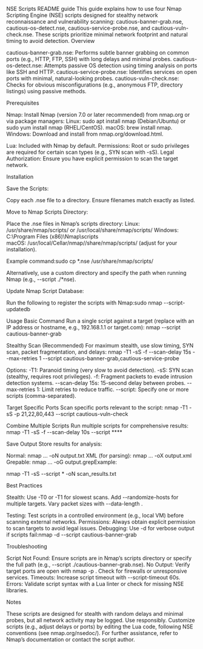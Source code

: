 NSE Scripts README guide
This guide explains how to use four Nmap Scripting Engine (NSE) scripts designed for stealthy network reconnaissance and vulnerability scanning: cautious-banner-grab.nse, cautious-os-detect.nse, cautious-service-probe.nse, and cautious-vuln-check.nse. These scripts prioritize minimal network footprint and natural timing to avoid detection.
Overview

cautious-banner-grab.nse: Performs subtle banner grabbing on common ports (e.g., HTTP, FTP, SSH) with long delays and minimal probes.
cautious-os-detect.nse: Attempts passive OS detection using timing analysis on ports like SSH and HTTP.
cautious-service-probe.nse: Identifies services on open ports with minimal, natural-looking probes.
cautious-vuln-check.nse: Checks for obvious misconfigurations (e.g., anonymous FTP, directory listings) using passive methods.

Prerequisites

Nmap: Install Nmap (version 7.0 or later recommended) from nmap.org or via package managers:
Linux: sudo apt install nmap (Debian/Ubuntu) or sudo yum install nmap (RHEL/CentOS).
macOS: brew install nmap.
Windows: Download and install from nmap.org/download.html.


Lua: Included with Nmap by default.
Permissions: Root or sudo privileges are required for certain scan types (e.g., SYN scan with -sS).
Legal Authorization: Ensure you have explicit permission to scan the target network.

Installation

Save the Scripts:

Copy each .nse file to a directory.
Ensure filenames match exactly as listed.


Move to Nmap Scripts Directory:

Place the .nse files in Nmap’s scripts directory:
Linux: /usr/share/nmap/scripts/ or /usr/local/share/nmap/scripts/
Windows: C:\Program Files (x86)\Nmap\scripts\
macOS: /usr/local/Cellar/nmap/<version>/share/nmap/scripts/ (adjust for your installation).


Example command:sudo cp *.nse /usr/share/nmap/scripts/


Alternatively, use a custom directory and specify the path when running Nmap (e.g., --script ./*nse).


Update Nmap Script Database:

Run the following to register the scripts with Nmap:sudo nmap --script-updatedb





Usage
Basic Command
Run a single script against a target (replace <target> with an IP address or hostname, e.g., 192.168.1.1 or target.com):
nmap --script cautious-banner-grab <target>

Stealthy Scan (Recommended)
For maximum stealth, use slow timing, SYN scan, packet fragmentation, and delays:
nmap -T1 -sS -f --scan-delay 15s --max-retries 1 --script cautious-banner-grab,cautious-service-probe <target>


Options:
-T1: Paranoid timing (very slow to avoid detection).
-sS: SYN scan (stealthy, requires root privileges).
-f: Fragment packets to evade intrusion detection systems.
--scan-delay 15s: 15-second delay between probes.
--max-retries 1: Limit retries to reduce traffic.
--script: Specify one or more scripts (comma-separated).



Target Specific Ports
Scan specific ports relevant to the script:
nmap -T1 -sS -p 21,22,80,443 --script cautious-vuln-check <target>

Combine Multiple Scripts
Run multiple scripts for comprehensive results:
nmap -T1 -sS -f --scan-delay 10s --script **** <target>

Save Output
Store results for analysis:

Normal: nmap ... -oN output.txt
XML (for parsing): nmap ... -oX output.xml
Grepable: nmap ... -oG output.grepExample:

nmap -T1 -sS --script * -oN scan_results.txt <target>


Best Practices

Stealth:
Use -T0 or -T1 for slowest scans.
Add --randomize-hosts for multiple targets.
Vary packet sizes with --data-length <number>.


Testing: Test scripts in a controlled environment (e.g., local VM) before scanning external networks.
Permissions: Always obtain explicit permission to scan targets to avoid legal issues.
Debugging: Use -d for verbose output if scripts fail:nmap -d --script cautious-banner-grab <target>



Troubleshooting

Script Not Found: Ensure scripts are in Nmap’s scripts directory or specify the full path (e.g., --script ./cautious-banner-grab.nse).
No Output: Verify target ports are open with nmap -p <port> <target>. Check for firewalls or unresponsive services.
Timeouts: Increase script timeout with --script-timeout 60s.
Errors: Validate script syntax with a Lua linter or check for missing NSE libraries.

Notes

These scripts are designed for stealth with random delays and minimal probes, but all network activity may be logged. Use responsibly.
Customize scripts (e.g., adjust delays or ports) by editing the Lua code, following NSE conventions (see nmap.org/nsedoc/).
For further assistance, refer to Nmap’s documentation or contact the script author.
